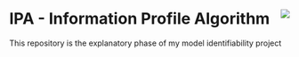 # IPA - Information Profile Algorithm <img align="right" src="https://travis-ci.org/DavAug/IPA.svg?branch=master">

This repository is the explanatory phase of my model identifiability project
